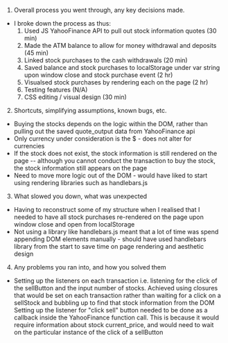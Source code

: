 1. Overall process you went through, any key decisions made.
- I broke down the process as thus:
	1. Used JS YahooFinance API to pull out stock information quotes (30 min)
	2. Made the ATM balance to allow for money withdrawal and deposits (45 min)
	3. Linked stock purchases to the cash withdrawals (20 min)
	4. Saved balance and stock purchases to localStorage under var string upon window close and stock purchase event (2 hr)
	5. Visualsed stock purchases by rendering each on the page (2 hr)
	6. Testing features (N/A)
	7. CSS editing / visual design (30 min)

2. Shortcuts, simplifying assumptions, known bugs, etc.
- Buying the stocks depends on the logic within the DOM, rather than pulling out the saved quote_output data from YahooFinance api
- Only currency under consideration is the $ - does not alter for currencies
- If the stock does not exist, the stock information is still rendered on the page -- although you cannot conduct the transaction to buy the stock, the stock information still appears on the page
- Need to move more logic out of the DOM - would have liked to start using rendering libraries such as handlebars.js 

3. What slowed you down, what was unexpected
- Having to reconstruct some of my structure when I realised that I needed to have all stock purchases re-rendered on the page upon window close and open from localStorage
- Not using a library like handlebars.js meant that a lot of time was spend appending DOM elements manually - should have used handlebars library from the start to save time on page rendering and aesthetic design

4. Any problems you ran into, and how you solved them
- Setting up the listeners on each transaction i.e. listening for the click of the sellButton and the input number of stocks. 
	Achieved using closures that would be set on each transaction rather than waiting for a click on a sellStock and bubbling up to find that stock information from the DOM
	Setting up the listener for "click sell" button needed to be done as a callback inside the YahooFinance function call. This is because it would require information about stock current_price, and would need to wait on the particular instance of the click of a sellButton
